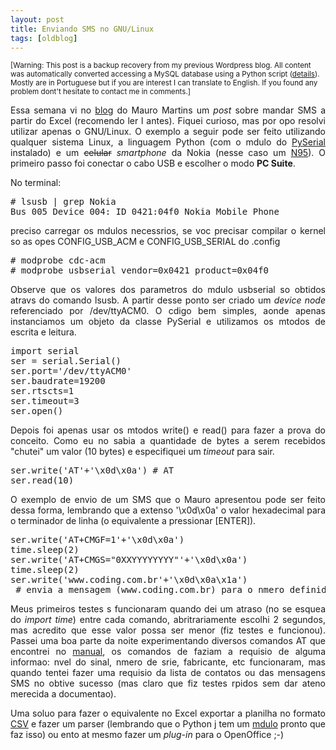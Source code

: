 ```yaml
---
layout: post
title: Enviando SMS no GNU/Linux
tags: [oldblog]
---
```


<small>[Warning: This post is a backup recovery from my previous Wordpress blog. All content was automatically converted accessing a MySQL database using a Python script (<a href="http://maluta.github.io/blog/convert-wordpress-to-jekyll/">details</a>). Mostly are in Portuguese but if you are interest I can translate to English. If you found any problem dont't hesitate to contact me in comments.]</small>



<p style="text-align: justify;">Essa semana vi no <a title="Post inspirador" href="http://mauromartins.wordpress.com/2009/09/08/mandar-sms-a-partir-do-excel/" target="_blank">blog</a> do Mauro Martins um <em>post</em> sobre mandar SMS a partir do Excel (recomendo ler l antes). Fiquei curioso, mas por opo resolvi utilizar apenas o GNU/Linux. O exemplo a seguir pode ser feito utilizando qualquer sistema Linux, a linguagem Python (com o mdulo do <a href="http://www.coding.com.br/programacao/pyserial-utilize-o-python-para-controlar-a-interface-serial/" target="_blank">PySerial</a> instalado) e um <span style="text-decoration: line-through;">celular</span> <em>smartphone</em> da Nokia (nesse caso um <a title="N95 specs" href="http://www.gsmarena.com/nokia_n95-1716.php" target="_blank">N95</a>). O primeiro passo foi conectar o cabo USB e escolher o modo <strong>PC Suite</strong>.</p>
<p style="text-align: justify;">No terminal:</p>

<pre># lsusb | grep Nokia
Bus 005 Device 004: ID 0421:04f0 Nokia Mobile Phone</pre>
<p style="text-align: justify;"> preciso carregar os mdulos necessrios, se voc precisar compilar o kernel so as opes CONFIG_USB_ACM e CONFIG_USB_SERIAL do .config</p>

<pre># modprobe cdc-acm
# modprobe usbserial vendor=0x0421 product=0x04f0</pre>
<p style="text-align: justify;">Observe que os valores dos parametros do mdulo usbserial so obtidos atravs do comando lsusb. A partir desse ponto ser criado um <em>device node</em> referenciado por /dev/ttyACM0. O cdigo  bem simples, aonde apenas instanciamos um objeto da classe PySerial e utilizamos os mtodos de escrita e leitura.</p>

<pre lang="python">import serial
ser = serial.Serial()
ser.port='/dev/ttyACM0'
ser.baudrate=19200
ser.rtscts=1
ser.timeout=3
ser.open()</pre>
<p style="text-align: justify;">Depois foi apenas usar os mtodos write() e read() para fazer a prova do conceito. Como eu no sabia a quantidade de bytes a serem recebidos "chutei" um valor (10 bytes) e especifiquei um <em>timeout</em> para sair.</p>

<pre lang="python">ser.write('AT'+'\x0d\x0a') # AT
ser.read(10)</pre>
<p style="text-align: justify;">O exemplo de envio de um SMS que o Mauro apresentou pode ser feito dessa forma, lembrando que a extenso '\x0d\x0a'  o valor hexadecimal para o terminador de linha (o equivalente a pressionar [ENTER]).</p>

<pre lang="python">ser.write('AT+CMGF=1'+'\x0d\x0a')
time.sleep(2)
ser.write('AT+CMGS="0XXYYYYYYYY"'+'\x0d\x0a')
time.sleep(2)
ser.write('www.coding.com.br'+'\x0d\x0a\x1a')
 # envia a mensagem (www.coding.com.br) para o nmero definido</pre>
<p style="text-align: justify;">Meus primeiros testes s funcionaram quando dei um atraso (no se esquea do <em>import time</em>) entre cada comando, abritrariamente escolhi 2 segundos, mas acredito que esse valor possa ser menor (fiz testes e funcionou). Passei uma boa parte da noite experimentando diversos comandos AT que encontrei no <a title="Lista de comandos AT (em ingls)" href="http://sw.nokia.com/id/95672052-6c77-488d-a055-acef77e4cdc5/AT_Command_Set_For_Nokia_GSM_And_WCDMA_Products_v1_2_en.pdf" target="_blank">manual</a>, os comandos de faziam a requisio de alguma informao: nvel do sinal, nmero de srie, fabricante, etc funcionaram, mas quando tentei fazer uma requisio da lista de contatos ou das mensagens SMS no obtive sucesso (mas  claro que fiz testes rpidos sem dar ateno merecida a documentao).</p>
<p style="text-align: justify;">Uma soluo para fazer o equivalente no Excel  exportar a planilha no formato <a title="Explicao da Wikipedia sobre o fomarto CSV" href="http://pt.wikipedia.org/wiki/Comma-separated_values" target="_blank">CSV</a> e fazer um parser (lembrando que o Python j tem um <a href="http://docs.python.org/library/csv" target="_blank">mdulo</a> pronto que faz isso) ou ento at mesmo fazer um<em> plug-in</em> para o OpenOffice ;-)</p>